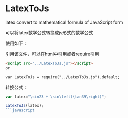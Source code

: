 # LatexToJs
latex convert to mathematical formula of JavaScript form

可以将latex数学公式转换成js形式的数学公式

使用如下：

引用该文件，可以在html中引用或者require引用
```html
<script src="../LatexToJs.js"></script>
or

var LatexToJs = require("../LatexToJs.js").default;
```

转换公式：
```javascript
var latex="\sin23 + \sin\left(\tan39\right)";

LatexToJs(latex);
```javascript

